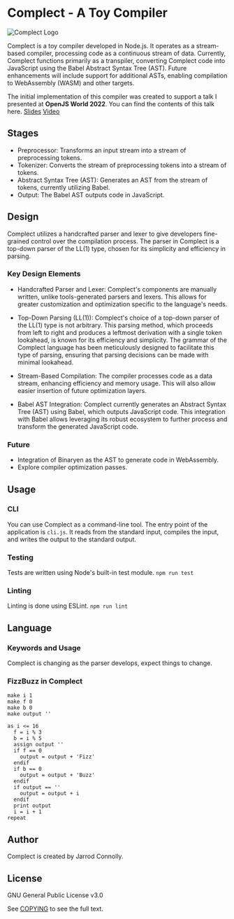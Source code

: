 # Complect - A Toy Compiler

<img src="https://i.imgur.com/NLVzU2tm.png" alt="Complect Logo"/>

Complect is a toy compiler developed in Node.js. It operates as a stream-based compiler, processing code as a continuous stream of data. Currently, Complect functions primarily as a transpiler, converting Complect code into JavaScript using the Babel Abstract Syntax Tree (AST). Future enhancements will include support for additional ASTs, enabling compilation to WebAssembly (WASM) and other targets.

The initial implementation of this compiler was created to support a talk I presented at **OpenJS World 2022**. You can find the contents of this talk here. [Slides](https://static.sched.com/hosted_files/openjsworld2022/78/OpenJSW%20World%202022.pdf) [Video](https://youtu.be/aPHf_-N2yTU)

## Stages
- Preprocessor: Transforms an input stream into a stream of preprocessing tokens.
- Tokenizer: Converts the stream of preprocessing tokens into a stream of tokens.
- Abstract Syntax Tree (AST): Generates an AST from the stream of tokens, currently utilizing Babel.
- Output: The Babel AST outputs code in JavaScript.

## Design
Complect utilizes a handcrafted parser and lexer to give developers fine-grained control over the compilation process. The parser in Complect is a top-down parser of the LL(1) type, chosen for its simplicity and efficiency in parsing.

### Key Design Elements
- Handcrafted Parser and Lexer: Complect's components are manually written, unlike tools-generated parsers and lexers. This allows for greater customization and optimization specific to the language's needs.

- Top-Down Parsing (LL(1)): Complect's choice of a top-down parser of the LL(1) type is not arbitrary. This parsing method, which proceeds from left to right and produces a leftmost derivation with a single token lookahead, is known for its efficiency and simplicity. The grammar of the Complect language has been meticulously designed to facilitate this type of parsing, ensuring that parsing decisions can be made with minimal lookahead.

- Stream-Based Compilation: The compiler processes code as a data stream, enhancing efficiency and memory usage. This will also allow easier insertion of future optimization layers.

- Babel AST Integration: Complect currently generates an Abstract Syntax Tree (AST) using Babel, which outputs JavaScript code. This integration with Babel allows leveraging its robust ecosystem to further process and transform the generated JavaScript code.

### Future
- Integration of Binaryen as the AST to generate code in WebAssembly.
- Explore compiler optimization passes.

## Usage
### CLI
You can use Complect as a command-line tool. The entry point of the application is `cli.js`. It reads from the standard input, compiles the input, and writes the output to the standard output.

### Testing
Tests are written using Node's built-in test module.
`npm run test`

### Linting
Linting is done using ESLint.
`npm run lint`

## Language
### Keywords and Usage
Complect is changing as the parser develops, expect things to change.

### FizzBuzz in Complect
```
make i 1
make f 0
make b 0
make output ''

as i <= 16
  f = i % 3
  b = i % 5
  assign output ''
  if f == 0
    output = output + 'Fizz'
  endif
  if b == 0
    output = output + 'Buzz'
  endif
  if output == ''
    output = output + i
  endif
  print output
  i = i + 1
repeat
```
## Author
Complect is created by Jarrod Connolly.

## License
GNU General Public License v3.0

See [COPYING](COPYING) to see the full text.
